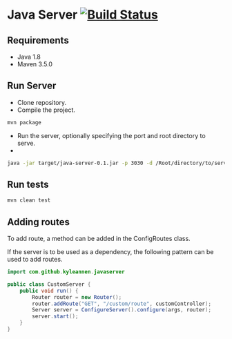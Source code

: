 # Java Server [![Build Status](https://travis-ci.org/kyle-annen/java-server.svg?branch=master)](https://travis-ci.org/kyle-annen/java-server)

## Requirements

- Java 1.8
- Maven 3.5.0


## Run Server

- Clone repository.
- Compile the project.

``` bash
mvn package
```
- Run the server, optionally specifying the port and root directory to serve.
- 

``` bash
java -jar target/java-server-0.1.jar -p 3030 -d /Root/directory/to/serve 
```

## Run tests

``` bash
mvn clean test
```


## Adding routes

To add route, a method can be added in the ConfigRoutes class.  

If the server is to be used as a dependency, the following pattern can be used to add routes.


``` java
import com.github.kyleannen.javaserver

public class CustomServer {
    public void run() {
        Router router = new Router();
        router.addRoute("GET", "/custom/route", customController);
        Server server = ConfigureServer().configure(args, router);
        server.start();
    }
}
```

